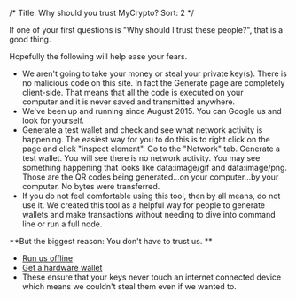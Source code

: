 /*
Title: Why should you trust MyCrypto?
Sort: 2
*/

If one of your first questions is "Why should I trust these people?", that is a good thing.

Hopefully the following will help ease your fears.

*   We aren't going to take your money or steal your private key(s). There is no malicious code on this site. In fact the Generate page are completely client-side. That means that all the code is executed on <span>your computer</span> and it is never saved and transmitted anywhere.
*   We've been up and running since August 2015\. You can Google us and look for yourself.
*   Generate a test wallet and check and see what network activity is happening. The easiest way for you to do this is to right click on the page and click "inspect element". Go to the "Network" tab. Generate a test wallet. You will see there is no network activity. You may see something happening that looks like data:image/gif and data:image/png. Those are the QR codes being generated...on your computer...by your computer. No bytes were transferred.
*   If you do not feel comfortable using this tool, then by all means, do not use it. We created this tool as a helpful way for people to generate wallets and make transactions without needing to dive into command line or run a full node.

**But the biggest reason: You don't have to trust us. **

*   [Run us offline](https://mycrypto.groovehq.com/knowledge_base/topics/how-do-i-run-mycrypto-dot-com-offline-slash-locally)
*   [Get a hardware wallet](https://mycrypto.groovehq.com/knowledge_base/topics/hardware-wallet-recommends)
*   These ensure that your keys never touch an internet connected device which means we couldn't steal them even if we wanted to.
